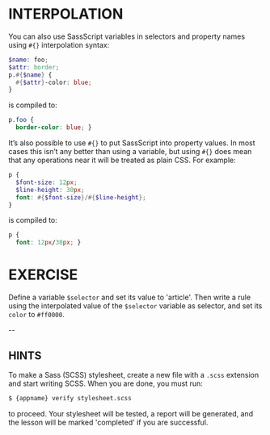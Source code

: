 # INTERPOLATION

You can also use SassScript variables in selectors and property names using `#{}` interpolation syntax:

```scss
$name: foo;
$attr: border;
p.#{$name} {
  #{$attr}-color: blue;
}
```

is compiled to:

```css
p.foo {
  border-color: blue; }
```

It’s also possible to use `#{}` to put SassScript into property values. In most cases this isn’t any better than using a variable, but using `#{}` does mean that any operations near it will be treated as plain CSS. For example:

```scss
p {
  $font-size: 12px;
  $line-height: 30px;
  font: #{$font-size}/#{$line-height};
}
```

is compiled to:

```css
p {
  font: 12px/30px; }
```

# EXERCISE

Define a variable `$selector` and set its value to 'article'. Then write a rule using the interpolated value of the `$selector` variable as selector, and set its `color` to `#ff0000`.

--
## HINTS

To make a Sass (SCSS) stylesheet, create a new file with a `.scss` extension and start writing SCSS. When you are done, you must run:

```sh
$ {appname} verify stylesheet.scss
```

to proceed. Your stylesheet will be tested, a report will be generated, and the lesson will be marked 'completed' if you are successful.

